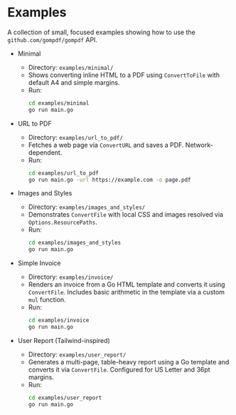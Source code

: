 # Examples

A collection of small, focused examples showing how to use the `github.com/gompdf/gompdf` API.

- Minimal
  - Directory: `examples/minimal/`
  - Shows converting inline HTML to a PDF using `ConvertToFile` with default A4 and simple margins.
  - Run:
    ```bash
    cd examples/minimal
    go run main.go
    ```

- URL to PDF
  - Directory: `examples/url_to_pdf/`
  - Fetches a web page via `ConvertURL` and saves a PDF. Network-dependent.
  - Run:
    ```bash
    cd examples/url_to_pdf
    go run main.go -url https://example.com -o page.pdf
    ```

- Images and Styles
  - Directory: `examples/images_and_styles/`
  - Demonstrates `ConvertFile` with local CSS and images resolved via `Options.ResourcePaths`.
  - Run:
    ```bash
    cd examples/images_and_styles
    go run main.go
    ```

- Simple Invoice
  - Directory: `examples/invoice/`
  - Renders an invoice from a Go HTML template and converts it using `ConvertFile`. Includes basic arithmetic in the template via a custom `mul` function.
  - Run:
    ```bash
    cd examples/invoice
    go run main.go
    ```

- User Report (Tailwind-inspired)
  - Directory: `examples/user_report/`
  - Generates a multi-page, table-heavy report using a Go template and converts it via `ConvertFile`. Configured for US Letter and 36pt margins.
  - Run:
    ```bash
    cd examples/user_report
    go run main.go
    ```
